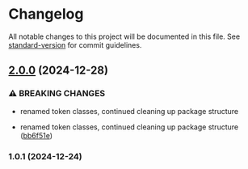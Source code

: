 # Changelog

All notable changes to this project will be documented in this file. See [standard-version](https://github.com/conventional-changelog/standard-version) for commit guidelines.

## [2.0.0](https://github.com/jgarnet/object-expressions-js/compare/v1.0.1...v2.0.0) (2024-12-28)


### ⚠ BREAKING CHANGES

* renamed token classes, continued cleaning up package structure

* renamed token classes, continued cleaning up package structure ([bb6f51e](https://github.com/jgarnet/object-expressions-js/commit/bb6f51e22b186f34b9f9db234a4b81466c090d63))

### 1.0.1 (2024-12-24)
